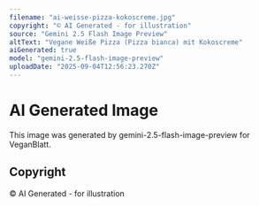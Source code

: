 ```yaml
---
filename: "ai-weisse-pizza-kokoscreme.jpg"
copyright: "© AI Generated - for illustration"
source: "Gemini 2.5 Flash Image Preview"
altText: "Vegane Weiße Pizza (Pizza bianca) mit Kokoscreme"
aiGenerated: true
model: "gemini-2.5-flash-image-preview"
uploadDate: "2025-09-04T12:56:23.270Z"
---
```


# AI Generated Image

This image was generated by gemini-2.5-flash-image-preview for VeganBlatt.

## Copyright
© AI Generated - for illustration
